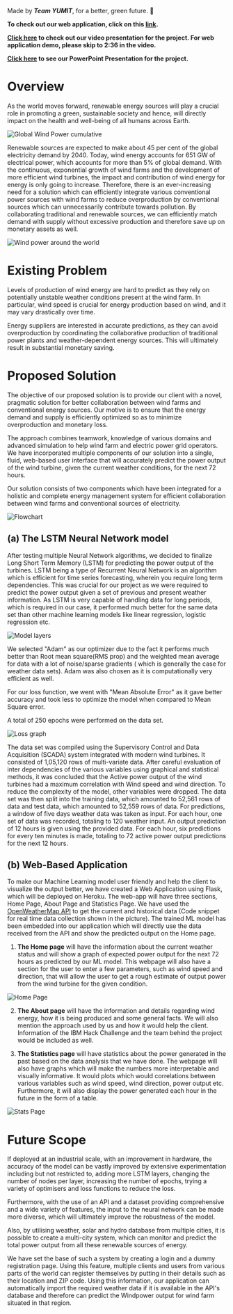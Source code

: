 Made by ***Team YUMIT***, for a better, green future. :deciduous_tree: 

**To check out our web application, click on this [link](https://mighty-mit.herokuapp.com/).**

**[Click here](https://drive.google.com/file/d/1kY-niv9kU3Jquc3cabrvWrytKa1_y7fi/view) to check out our video presentation for the project. For web application demo, please skip to 2:36 in the video.**

**[Click here](https://drive.google.com/file/d/1yd6g79vODjzk3qt0cpVAwvl3IoW8qM7u/view) to see our PowerPoint Presentation for the project.**

# Overview

As the world moves forward, renewable energy sources will play a crucial role in promoting a green, sustainable society and hence, will directly impact on the health and well-being of all humans across Earth.

![Global Wind Power cumulative](https://upload.wikimedia.org/wikipedia/commons/thumb/1/1d/Global_Wind_Power_Cumulative_Capacity.svg/720px-Global_Wind_Power_Cumulative_Capacity.svg.png)

Renewable sources are expected to make about 45 per cent of the global electricity demand by 2040. Today, wind energy accounts for 651 GW of electrical power, which accounts for more than 5% of global demand. With the continuous, exponential growth of wind farms and the development of more efficient wind turbines, the impact and contribution of wind energy for energy is only going to increase. Therefore, there is an ever-increasing need for a solution which can efficiently integrate various conventional power sources with wind farms to reduce overproduction by conventional sources which can unnecessarily contribute towards pollution. By collaborating traditional and renewable sources, we can efficiently match demand with supply without excessive production and therefore save up on monetary assets as well.

![Wind power around the world](https://i.imgur.com/fGzoPtF.png)

# Existing Problem

Levels of production of wind energy are hard to predict as they rely on potentially unstable weather conditions present at the wind farm. In particular, wind speed is crucial for energy production based on wind, and it may vary drastically over time. 

Energy suppliers are interested in accurate predictions, as they can avoid overproduction by coordinating the collaborative production of traditional power plants and weather-dependent energy sources. This will ultimately result in substantial monetary saving.

# Proposed Solution

The objective of our proposed solution is to provide our client with a novel, pragmatic solution for better collaboration between wind farms and conventional energy sources. Our motive is to ensure that the energy demand and supply is efficiently optimized so as to minimize overproduction and monetary loss. 

The approach combines teamwork, knowledge of various domains and advanced simulation to help wind farm and electric power grid operators. We have incorporated multiple components of our solution into a single, fluid, web-based user interface that will accurately predict the power output of the wind turbine, given the current weather conditions, for the next 72 hours.

Our solution consists of two components which have been integrated for a holistic and complete energy management system for efficient collaboration between wind farms and conventional sources of electricity. 

![Flowchart](https://i.imgur.com/4iSELDO.png)

## (a) The LSTM Neural Network model

After testing multiple Neural Network algorithms, we decided to finalize Long Short Term Memory (LSTM) for predicting the power output of the turbines. LSTM being a type of Recurrent Neural Network is an algorithm which is efficient for time series forecasting, wherein you require long term dependencies. This was crucial for our project as we were required to predict the power output given a set of previous and present weather information. As LSTM is very capable of handling data for long periods, which is required in our case, it performed much better for the same data set than other machine learning models like linear regression, logistic regression etc. 

![Model layers](https://i.imgur.com/ybG5UIz.png)

We selected "Adam" as our optimizer due to the fact it performs much better than Root mean square(RMS prop) and the weighted mean average for data with a lot of noise/sparse gradients ( which is generally the case for weather data sets). Adam was also chosen as it is computationally very efficient as well.

For our loss function, we went with "Mean Absolute Error" as it gave better accuracy and took less to optimize the model when compared to  Mean Square error.

A total of 250 epochs were performed on the data set.

![Loss graph](https://i.imgur.com/t4XnOje.png)

The data set was compiled using the Supervisory Control and Data Acquisition (SCADA) system integrated with modern wind turbines. It consisted of 1,05,120 rows of multi-variate data. After careful evaluation of inter dependencies of the various variables using graphical and statistical methods, it was concluded that the Active power output of the wind turbines had a maximum correlation with Wind speed and wind direction. To reduce the complexity of the model, other variables were dropped. The data set was then split into the training data, which amounted to 52,561 rows of data and test data, which amounted to 52,559 rows of data. For predictions, a window of five days weather data was taken as input. For each hour, one set of data was recorded, totaling to 120 weather input. An output prediction of 12 hours is given using the provided data. For each hour, six predictions for every ten minutes is made, totaling to 72 active power output predictions for the next 12 hours. 

## (b) Web-Based Application

To make our Machine Learning model user friendly and help the client to visualize the output better, we have created a Web Application using Flask, which will be deployed on Heroku. The web-app will have three sections, Home Page, About Page and Statistics Page. We have used the [OpenWeatherMap API](https://openweathermap.org/api) to get the current and historical data (Code snippet for real time data collection shown in the picture). The trained ML model has been embedded into our application which will directly use the data received from the API and show the predicted output on the Home page.

1. **The Home page** will have the information about the current weather status and will show a graph of expected power output for the next 72 hours as predicted by our ML model. This webpage will also have a section for the user to enter a few parameters, such as wind speed and direction, that will allow the user to get a rough estimate of output power from the wind turbine for the given condition.

![Home Page](https://i.imgur.com/caNwDMP.jpg)

2. **The About page** will have the information and details regarding wind energy, how it is being produced and some general facts. We will also mention the approach used by us and how it would help the client. Information of the IBM Hack Challenge and the team behind the project would be included as well.

3. **The Statistics page** will have statistics about the power generated in the past based on the data analysis that we have done. The webpage will also have graphs which will make the numbers more interpretable and visually informative. It would plots which would correlations between various variables such as wind speed, wind direction, power output etc. Furthermore, it will also display the power generated each hour in the future in the form of a table. 

![Stats Page](https://i.imgur.com/HZNtLbl.png)

# Future Scope

If deployed at an industrial scale, with an improvement in hardware, the accuracy of the model can be vastly improved by extensive experimentation including but not restricted to, adding more LSTM layers, changing the number of nodes per layer, increasing the number of epochs, trying a variety of optimisers and loss functions to reduce the loss.

Furthermore, with the use of an API and a dataset providing comprehensive and a wide variety of features, the input to the neural network can be made more diverse, which will ultimately improve the robustness of the model.

Also, by utilising weather, solar and hydro database from multiple cities, it is possible to create a multi-city system, which can monitor and predict the total power output from all these renewable sources of energy. 

We have set the base of such a system by creating a login and a dummy registration page. Using this feature, multiple clients and users from various parts of the world can register themselves by putting in their details such as their location and ZIP code. Using this information, our application can automatically import the required weather data if it is available in the API's database and therefore can predict the Windpower output for wind farm situated in that region.
